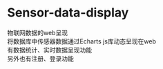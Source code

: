 # Sensor-data-display
物联网数据的web呈现<br/>
将数据库中传感器数据通过Echarts js库动态呈现在web
<br/>有数据统计、实时数据呈现功能
<br/>另外也有注册、登录功能
